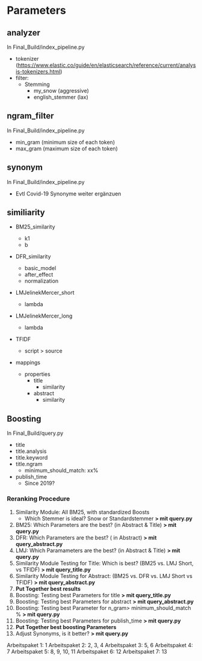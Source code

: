# Parameters

## analyzer
In Final_Build/index_pipeline.py
- tokenizer (https://www.elastic.co/guide/en/elasticsearch/reference/current/analysis-tokenizers.html)
- filter:
    - Stemming
        - my_snow (aggressive)
        - english_stemmer (lax)

## ngram_filter
In Final_Build/index_pipeline.py
- min_gram (minimum size of each token)
- max_gram (maximum size of each token)

## synonym
In Final_Build/index_pipeline.py
- Evtl Covid-19 Synonyme weiter ergänzuen

## similiarity
- BM25_similarity
    - k1
    - b
- DFR_similarity
    - basic_model
    - after_effect
    - normalization
- LMJelinekMercer_short
    - lambda
- LMJelinekMercer_long
    - lambda
- TFIDF
    - script > source 

- mappings
    - properties
        - title
            - similarity
        - abstract
            - similarity

## Boosting
In Final_Build/query.py
- title
- title.analysis
- title.keyword
- title.ngram
    - minimum_should_match: xx%
- publish_time
    - Since 2019?

### Reranking Procedure
1. Similarity Module: All BM25, with standardized Boosts
    - Which Stemmer is ideal? Snow or Standardstemmer **> mit query.py**
2. BM25: Which Parameters are the best? (in Abstract & Title) **> mit query.py**
3. DFR: Which Parameters are the best? ( in Abstract) **> mit query_abstract.py**
4. LMJ: Which Paramameters are the best? (in Abstract & Title) **> mit query.py**
5. Similarity Module Testing for Title: Which is best? (BM25 vs. LMJ Short, vs TFIDF) **> mit query_title.py**
6. Similarity Module Testing for Abstract: (BM25 vs. DFR vs. LMJ Short vs TFIDF) **> mit query_abstract.py**
7. **Put Together best results**
8. Boosting: Testing best Parameters for title  **> mit query_title.py**
9. Boosting: Testing best Parameters for abstract **> mit query_abstract.py**
10. Boosting: Testing best Parameter for n_gram> minimum_should_match % **> mit query.py**
11. Boosting: Testing best Parameters for publish_time **> mit query.py**
12. **Put Together best boosting Parameters**
13. Adjust Synonyms, is it better? **> mit query.py**

Arbeitspaket 1: 1
Arbeitspaket 2: 2, 3, 4
Arbeitspaket 3: 5, 6
Arbeitspaket 4: 7
Arbeitspaket 5: 8, 9, 10, 11
Arbeitspaket 6: 12
Arbeitspaket 7: 13